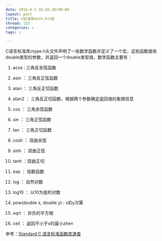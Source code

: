 ```yaml
---
date: 2016-9-2 18:56:30+00:00
layout: post
title: C标准库math.h小结
thread: 153
categories: c
tags: c

---
```


C语言标准库ctype.h头文件声明了一些数学函数并定义了一个宏，这些函数接收double类型的参数，并返回一个double类型值，数学函数主要有：

1. acos	: 三角反余弦函数

2. asin ： 三角反正弦函数

3. atan ： 三角反正切函数

4. atan2 ： 三角反正切函数，根据两个参数确定返回值的象限信息

5. cos ： 三角余弦函数

6. sin ： 三角正弦函数

7. tan ： 三角正切函数

8. cosh ： 双曲余弦

9. sinh ： 双曲正弦

10. tanh ：双曲正切

11. exp ： 指数函数

12. log ： 自然对数

13. log10 ： 以10为底的对数

14. pow(double x, double y) : x的y次幂

15. sqrt ： 非负的平方根

16. ceil ： 返回不小于x的最小zhen 



















参考：[Standard C 语言标准函数库速查](http://ganquan.info/standard-c/)



















 




















